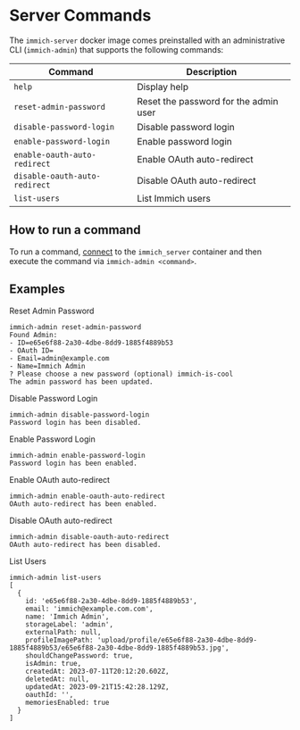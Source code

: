 # Server Commands

The `immich-server` docker image comes preinstalled with an administrative CLI (`immich-admin`) that supports the following commands:

| Command                       | Description                           |
| ----------------------------- | ------------------------------------- |
| `help`                        | Display help                          |
| `reset-admin-password`        | Reset the password for the admin user |
| `disable-password-login`      | Disable password login                |
| `enable-password-login`       | Enable password login                 |
| `enable-oauth-auto-redirect`  | Enable OAuth auto-redirect            |
| `disable-oauth-auto-redirect` | Disable OAuth auto-redirect           |
| `list-users`                  | List Immich users                     |

## How to run a command

To run a command, [connect](/docs/guides/docker-help.md#attach-to-a-container) to the `immich_server` container and then execute the command via `immich-admin <command>`.

## Examples

Reset Admin Password

```
immich-admin reset-admin-password
Found Admin:
- ID=e65e6f88-2a30-4dbe-8dd9-1885f4889b53
- OAuth ID=
- Email=admin@example.com
- Name=Immich Admin
? Please choose a new password (optional) immich-is-cool
The admin password has been updated.
```

Disable Password Login

```
immich-admin disable-password-login
Password login has been disabled.
```

Enable Password Login

```
immich-admin enable-password-login
Password login has been enabled.
```

Enable OAuth auto-redirect

```
immich-admin enable-oauth-auto-redirect
OAuth auto-redirect has been enabled.
```

Disable OAuth auto-redirect

```
immich-admin disable-oauth-auto-redirect
OAuth auto-redirect has been disabled.
```

List Users

```
immich-admin list-users
[
  {
    id: 'e65e6f88-2a30-4dbe-8dd9-1885f4889b53',
    email: 'immich@example.com.com',
    name: 'Immich Admin',
    storageLabel: 'admin',
    externalPath: null,
    profileImagePath: 'upload/profile/e65e6f88-2a30-4dbe-8dd9-1885f4889b53/e65e6f88-2a30-4dbe-8dd9-1885f4889b53.jpg',
    shouldChangePassword: true,
    isAdmin: true,
    createdAt: 2023-07-11T20:12:20.602Z,
    deletedAt: null,
    updatedAt: 2023-09-21T15:42:28.129Z,
    oauthId: '',
    memoriesEnabled: true
  }
]
```
